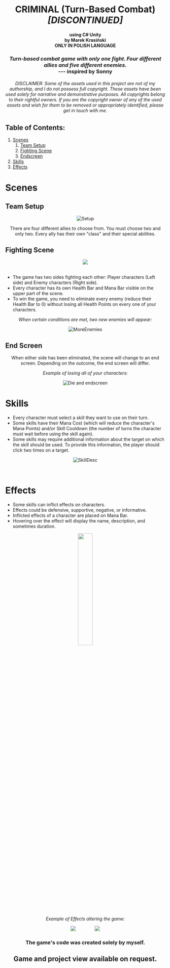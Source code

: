 <h1 align="center">CRIMINAL (Turn-Based Combat) <i>[DISCONTINUED]</i></h1>
<h4 align="center">using C# Unity <br>by Marek Krasiński<br>ONLY IN POLISH LANGUAGE</h4>
<h3 align="center"><i>Turn-based combat game with only one fight. Four different allies and five different enemies. </i><br> --- inspired by Sonny</h3>

<h6 align="center">DISCLAIMER: Some of the assets used in this project are not of my authorship, and I do not possess full copyright. These assets have been used solely for narrative and demonstrative purposes. All copyrights belong to their rightful owners. If you are the copyright owner of any of the used assets and wish for them to be removed or appropriately identified, please get in touch with me. </h6> 

<h2>
 Table of Contents:
</h2>


1. [Scenes](#scenes)
   1. [Team Setup](#setup)
   2. [Fighting Scene](#fight)
   3. [Endscreen](#endScreen)
2. [Skills](#skills)
3. [Effects](#effects)

<h1>Scenes<a name="scenes"></h1>

<h2>Team Setup</h2><a name="setup"></a>

<div align="center" width="50%">

   ![Setup](https://github.com/MroseQ/Criminal-Turn-Based-RPG-/assets/46853552/b280f46b-60c7-4b23-9f28-cbc8f0a07ae3)
  
  There are four different allies to choose from. You must choose two and only two. Every ally has their own "class" and their special abilities.
  
</div>
<h2>Fighting Scene</h2><a name="fight"></a>


 <div align="center">
    <img src="https://github.com/MroseQ/Criminal-Turn-Based-RPG-/assets/46853552/5c73b277-4ea8-43cb-917e-f7a1f74229c1/Intro">
 </div><br>
   
   - The game has two sides fighting each other: Player characters (Left side) and Enemy characters (Right side).
   - Every character has its own Health Bar and Mana Bar visible on the upper part of the scene.
   - To win the game, you need to eliminate every enemy (reduce their Health Bar to 0) without losing all Health Points on every one of your characters.

<div align="center" width="50%">
 
   *When certain conditions are met, two new enemies will appear:*
   
   ![MoreEnemies](https://github.com/MroseQ/Criminal-Turn-Based-RPG-/assets/46853552/e72a302a-78ff-46be-97b1-205b5c21c476)

</div>

<h2>End Screen</h2><a name="endScreen"></a>

<div align="center" width="50%">

   When either side has been eliminated, the scene will change to an end screen. Depending on the outcome, the end screen will differ.
   <br>
   
   *Example of losing all of your characters:*
   
   ![Die and endscreen](https://github.com/MroseQ/Criminal-Turn-Based-RPG-/assets/46853552/3f10b7fd-806a-4233-bc64-103ea40000e8)
 
</div>

<h1>Skills</h1> <a name="Skills"></a>

   - Every character must select a skill they want to use on their turn. 
   - Some skills have their Mana Cost (which will reduce the character's Mana Points) and/or Skill Cooldown (the number of turns the character must wait before using the skill again).
   - Some skills may require additional information about the target on which the skill should be used. To provide this information, the player should click two times on a target.
   
<div align="center">
 
   ![SkillDesc](https://github.com/MroseQ/Criminal-Turn-Based-RPG-/assets/46853552/a349fbdf-599c-4e93-b446-807ceabd080c)

</div><br>
<h1>Effects</h1> <a name="Effects"></a>

   - Some skills can inflict effects on characters. 
   - Effects could be defensive, supportive, negative, or informative.
   - Inflicted effects of a character are placed on Mana Bar. 
   - Hovering over the effect will display the name, description, and sometimes duration.
     
<div align="center">
   <img src="https://github.com/MroseQ/Criminal-Turn-Based-RPG-/assets/46853552/6253906f-c89b-495f-86b2-30e4247d8874/EffectDesc" width="30%">
</div><br>

<div align="center"> 
 
 *Example of Effects altering the game:* 

 <img src="https://github.com/MroseQ/Criminal-Turn-Based-RPG-/assets/46853552/3f68a902-b4d6-4fb4-828f-103fd943456f/EffectShowcase2">
 &nbsp; &nbsp; &nbsp; &nbsp; &nbsp; &nbsp; &nbsp;
 <img src="https://github.com/MroseQ/Criminal-Turn-Based-RPG-/assets/46853552/39d521e8-5cb3-4518-bb52-0365636db3e4/EffectShowcase1">
</div>



<h3 align="center">The game's code was created solely by myself.</h3>

<h2 align="center">Game and project view available on request.</h2>
